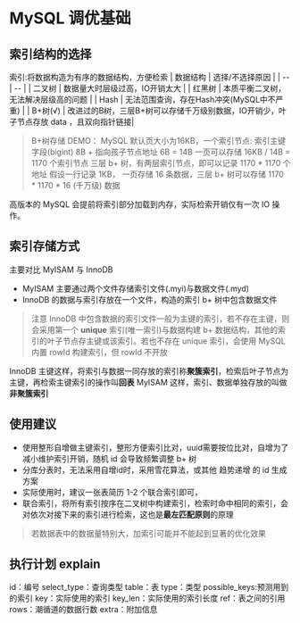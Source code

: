 # MySQL 调优基础

## 索引结构的选择
索引:将数据构造为有序的数据结构，方便检索
| 数据结构 | 选择/不选择原因 |
| -- | -- |
| 二叉树 | 数据量大时层级过高，IO开销太大 |
| 红黑树 | 本质平衡二叉树，无法解决层级高的问题 |
| Hash | 无法范围查询，存在Hash冲突(MySQL中不严重) |
| B+树(√) | 改进过的B树，三层B+树可以存储千万级别数据，IO开销少，叶子节点存放 data ，且双向指针链接|

>  B+树存储 DEMO：
> MySQL 默认页大小为16KB，一个索引节点: 索引主键字段(bigint) 8B + 指向孩子节点地址 6B = 14B
> 一页可以存储 16KB / 14B = 1170 个索引节点
> 三层 b+ 树，有两层索引节点，即可以记录 1170 * 1170 个地址
> 假设一行记录 1KB， 一页存储 16 条数据，三层 b+ 树可以存储 1170 * 1170 * 16 (千万级) 数据

高版本的 MySQL 会提前将索引部分加载到内存，实际检索开销仅有一次 IO 操作。


## 索引存储方式
主要对比 MyISAM 与 InnoDB
- MyISAM 主要通过两个文件存储索引文件(.myi)与数据文件(.myd)
- InnoDB 的数据与索引存放在一个文件，构造的索引 b+ 树中包含数据文件

> 注意 InnoDB 中包含数据的索引文件一般为主键的索引，若不存在主键，则会采用第一个 **unique** 索引(唯一索引)与数据构建 b+ 数据结构，其他的索引的叶子节点存主键或该索引。若也不存在 unique 索引，会使用 MySQL 内置 rowId 构建索引，但 rowId 不开放


InnoDB 主键这样，将索引与数据一同存放的索引称**聚簇索引**，检索后叶子节点为主键，再检索主键索引的操作叫**回表**
MyISAM 这样，索引、数据单独存放的叫做**非聚簇索引**




## 使用建议
- 使用整形自增做主键索引，整形方便索引比对，uuid需要按位比对，自增为了减小维护索引开销，随机 id 会导致频繁调整 b+ 树
- 分库分表时，无法采用自增id时，采用雪花算法，或其他 趋势递增 的 id 生成方案
- 实际使用时，建议一张表简历 1-2 个联合索引即可，
- 联合索引，将所有索引按序在二叉树中构建索引，检索时命中相同的索引，会对依次对接下来的索引进行检索，这也是**最左匹配原则**的原理

> 若数据表中的数据量特别大，加索引可能并不能起到显著的优化效果


## 执行计划 explain
id：编号
select_type：查询类型
table：表
type：类型
possible_keys:预测用到的索引
key：实际使用的索引
key_len：实际使用的索引长度
ref：表之间的引用
rows：潮循道的数据行数
extra：附加信息